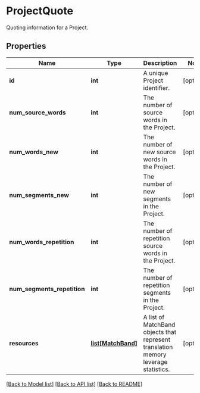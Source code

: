# ProjectQuote

Quoting information for a Project. 
## Properties
Name | Type | Description | Notes
------------ | ------------- | ------------- | -------------
**id** | **int** | A unique Project identifier. | [optional] 
**num_source_words** | **int** | The number of source words in the Project. | [optional] 
**num_words_new** | **int** | The number of new source words in the Project. | [optional] 
**num_segments_new** | **int** | The number of new segments in the Project. | [optional] 
**num_words_repetition** | **int** | The number of repetition source words in the Project. | [optional] 
**num_segments_repetition** | **int** | The number of repetition segments in the Project. | [optional] 
**resources** | [**list[MatchBand]**](MatchBand.md) | A list of MatchBand objects that represent translation memory leverage statistics. | [optional] 

[[Back to Model list]](../README.md#documentation-for-models) [[Back to API list]](../README.md#documentation-for-api-endpoints) [[Back to README]](../README.md)


